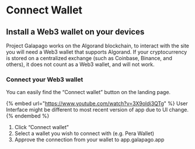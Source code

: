# Connect Wallet

## Install a Web3 wallet on your devices&#x20;

Project Galapago works on the Algorand blockchain, to interact with the site you will need a Web3 wallet that supports Algorand. If your cryptocurrency is stored on a centralized exchange (such as Coinbase, Binance, and others), it does not count as a Web3 wallet, and will not work.&#x20;

### Connect your Web3 wallet&#x20;

You can easily find the “Connect wallet” button on the landing page.

{% embed url="https://www.youtube.com/watch?v=3X9oldj3QTg" %}
User Interface might be different to most recent version of app due to UI change.
{% endembed %}

1. Click “Connect wallet”&#x20;
2. Select a wallet you wish to connect with (e.g. Pera Wallet)&#x20;
3. Approve the connection from your wallet to app.galapago.app&#x20;
